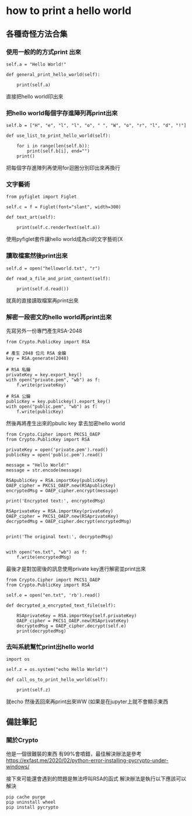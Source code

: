 # how to print a hello world

## 各種奇怪方法合集

### 使用一般的的方式print 出來

``` python=
self.a = "Hello World!"

def general_print_hello_world(self):

    print(self.a)
```

直接把hello world印出來

### 把hello world每個字存進陣列再print出來

```python=
self.b = ["H", "e", "l", "l", "o", " ", "W", "o", "r", "l", "d", "!"]

def use_list_to_print_hello_world(self):

    for i in range(len(self.b)):
        print(self.b[i], end="")
    print()
```

把每個字存進陣列再使用for迴圈分別印出來再換行

### 文字藝術

```python=
from pyfiglet import Figlet

self.c = f = Figlet(font="slant", width=300)

def text_art(self):

    print(self.c.renderText(self.a))
```

使用pyfiglet套件讓hello world成為cli的文字藝術(X

### 讀取檔案然後print出來

```python=
self.d = open("helloworld.txt", "r")

def read_a_file_and_print_content(self):

    print(self.d.read())
```

就真的直接讀取檔案再print出來

### 解密一段密文的hello world再print出來

先寫另外一份專門產生RSA-2048

```python=
from Crypto.PublicKey import RSA

# 產生 2048 位元 RSA 金鑰
key = RSA.generate(2048)

# RSA 私鑰
privateKey = key.export_key()
with open("private.pem", "wb") as f:
    f.write(privateKey)

# RSA 公鑰
publicKey = key.publickey().export_key()
with open("public.pem", "wb") as f:
    f.write(publicKey)

```

然後再將產生出來的pbulic key 拿去加密hello world

```python=
from Crypto.Cipher import PKCS1_OAEP
from Crypto.PublicKey import RSA

privateKey = open('private.pem').read()
publicKey = open('public.pem').read()

message = "Hello World!"
message = str.encode(message)

RSApublicKey = RSA.importKey(publicKey)
OAEP_cipher = PKCS1_OAEP.new(RSApublicKey)
encryptedMsg = OAEP_cipher.encrypt(message)

print('Encrypted text:', encryptedMsg)

RSAprivateKey = RSA.importKey(privateKey)
OAEP_cipher = PKCS1_OAEP.new(RSAprivateKey)
decryptedMsg = OAEP_cipher.decrypt(encryptedMsg)


print('The original text:', decryptedMsg)


with open("en.txt", "wb") as f:
    f.write(encryptedMsg)

```

最後才是對加密後的訊息使用private key進行解密並print出來

```python=
from Crypto.Cipher import PKCS1_OAEP
from Crypto.PublicKey import RSA

self.e = open("en.txt", 'rb').read()

def decrypted_a_encrypted_text_file(self):

    RSAprivateKey = RSA.importKey(self.privateKey)
    OAEP_cipher = PKCS1_OAEP.new(RSAprivateKey)
    decryptedMsg = OAEP_cipher.decrypt(self.e)
    print(decryptedMsg)
```

### 去叫系統幫忙print出hello world

```python=
import os

self.z = os.system("echo Hello World!")

def call_os_to_print_hello_world(self):

    print(self.z)
```

就echo 然後丟回來再print出來WW
(如果是在jupyter上就不會顯示東西

## 備註筆記

### 關於Crypto

他是一個很難裝的東西
有99%會噴錯，最佳解決辦法是參考
<https://exfast.me/2020/02/python-error-installing-pycrypto-under-windows/>

接下來可能還會遇到的問題是無法呼叫RSA的函式
解決辦法是執行以下應該可以解決

```
pip cache purge
pip uninstall wheel
pip install pycrypto
```
